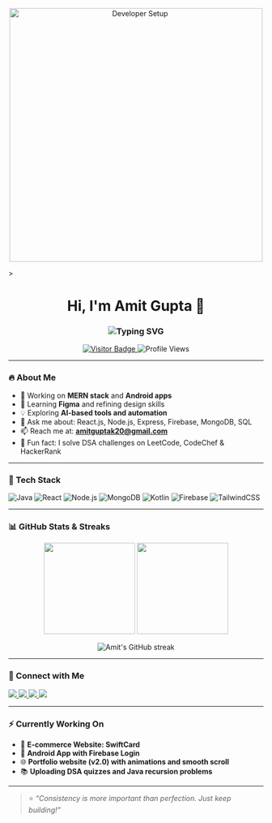 <p align="center">
  <img width="500" alt="Developer Setup" src="https://media.giphy.com/media/26tn33aiTi1jkl6H6/giphy.gif" />
</p>
>



<h1 align="center">Hi, I'm Amit Gupta 👋</h1>

<h3 align="center">
  <img src="https://readme-typing-svg.herokuapp.com?font=Fira+Code&size=22&duration=3000&pause=1000&color=F75C7E&width=500&lines=Full+Stack+Web+Developer;Android+App+Developer;React+%7C+Node+%7C+MongoDB;Problem+Solver+%7C+Coder+%7C+Learner" alt="Typing SVG" />
</h3>

<p align="center">
  <a href="https://visitor-badge.laobi.icu/badge?page_id=amit1035.amit1035">
    <img src="https://visitor-badge.laobi.icu/badge?page_id=amit1035" alt="Visitor Badge">
  </a>
  <img src="https://komarev.com/ghpvc/?username=amit1035&label=Profile%20views&color=0e75b6&style=flat" alt="Profile Views"/>
</p>

---

### 🔥 About Me

- 🔭 Working on **MERN stack** and **Android apps**
- 🌱 Learning **Figma** and refining design skills
- 💡 Exploring **AI-based tools and automation**
- 💬 Ask me about: React.js, Node.js, Express, Firebase, MongoDB, SQL
- 📫 Reach me at: **amitguptak20@gmail.com**
- 🧩 Fun fact: I solve DSA challenges on LeetCode, CodeChef & HackerRank

---

### 💼 Tech Stack

![Java](https://img.shields.io/badge/Java-ED8B00?style=for-the-badge&logo=java&logoColor=white)
![React](https://img.shields.io/badge/React-61DAFB?style=for-the-badge&logo=react&logoColor=black)
![Node.js](https://img.shields.io/badge/Node.js-339933?style=for-the-badge&logo=node-dot-js&logoColor=white)
![MongoDB](https://img.shields.io/badge/MongoDB-4EA94B?style=for-the-badge&logo=mongodb&logoColor=white)
![Kotlin](https://img.shields.io/badge/Kotlin-7F52FF?style=for-the-badge&logo=kotlin&logoColor=white)
![Firebase](https://img.shields.io/badge/Firebase-ffca28?style=for-the-badge&logo=firebase&logoColor=black)
![TailwindCSS](https://img.shields.io/badge/TailwindCSS-06B6D4?style=for-the-badge&logo=tailwindcss&logoColor=white)

---

### 📊 GitHub Stats & Streaks

<p align="center">
  <img src="https://github-readme-stats.vercel.app/api?username=amit1035&show_icons=true&theme=tokyonight" height="180px"/>
  <img src="https://github-readme-stats.vercel.app/api/top-langs/?username=amit1035&layout=compact&theme=tokyonight" height="180px"/>
</p>

<p align="center">
  <img src="https://github-readme-streak-stats.herokuapp.com/?user=amit1035&theme=tokyonight" alt="Amit's GitHub streak"/>
</p>

---

### 🔗 Connect with Me

<p align="left">
  <a href="https://www.linkedin.com/in/amit-gupta-87200a254/" target="_blank">
    <img src="https://img.shields.io/badge/LinkedIn-blue?style=for-the-badge&logo=linkedin&logoColor=white" />
  </a>
  <a href="https://www.instagram.com/amit_gupta055/" target="_blank">
    <img src="https://img.shields.io/badge/Instagram-E4405F?style=for-the-badge&logo=instagram&logoColor=white" />
  </a>
  <a href="https://leetcode.com/amitguptak20/" target="_blank">
    <img src="https://img.shields.io/badge/LeetCode-black?style=for-the-badge&logo=leetcode&logoColor=yellow" />
  </a>
  <a href="mailto:amitguptak20@gmail.com">
    <img src="https://img.shields.io/badge/Gmail-D14836?style=for-the-badge&logo=gmail&logoColor=white" />
  </a>
</p>

---

### ⚡ Currently Working On

- 🛒 **E-commerce Website: SwiftCard**
- 📲 **Android App with Firebase Login**
- 🌐 **Portfolio website (v2.0) with animations and smooth scroll**
- 📚 **Uploading DSA quizzes and Java recursion problems**

---

> ⭐ *“Consistency is more important than perfection. Just keep building!”*  
